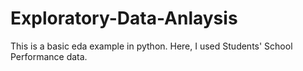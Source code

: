 # Exploratory-Data-Anlaysis
This is a basic eda example in python.
Here, I used Students' School Performance data. 
